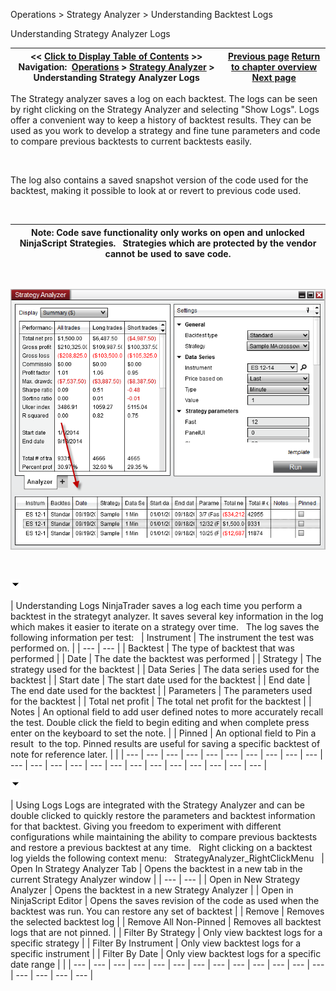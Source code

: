 ﻿


Operations \> Strategy Analyzer \> Understanding Backtest Logs






















Understanding Strategy Analyzer Logs







| \<\< [Click to Display Table of Contents](backtest_logs.md) \>\> **Navigation:**     [Operations](operations.md) \> [Strategy Analyzer](strategy_analyzer.md) \> Understanding Strategy Analyzer Logs | [Previous page](basket_test.md) [Return to chapter overview](strategy_analyzer.md) [Next page](reviewing_performance_results.md) |
| --- | --- |














The Strategy analyzer saves a log on each backtest. The logs can be seen by right clicking on the Strategy Analyzer and selecting "Show Logs". Logs offer a convenient way to keep a history of backtest results. They can be used as you work to develop a strategy and fine tune parameters and code to compare previous backtests to current backtests easily. 


 


The log also contains a saved snapshot version of the code used for the backtest, making it possible to look at or revert to previous code used. 


 




| Note: Code save functionality only works on open and unlocked NinjaScript Strategies.   Strategies which are protected by the vendor cannot be used to save code. |
| --- |



 


![StrategyAnalyzer_ShowLog](strategyanalyzer_showlog.png)


 


![tog_minus](tog_minus.gif)




| Understanding Logs NinjaTrader saves a log each time you perform a backtest in the strategyt analyzer. It saves several key information in the log which makes it easier to iterate on a strategy over time.    The log saves the following information per test:     | Instrument | The instrument the test was performed on. | | --- | --- | | Backtest | The type of backtest that was performed | | Date | The date the backtest was performed | | Strategy | The strategy used for the backtest | | Data Series | The data series used for the backtest | | Start date | The start date used for the backtest | | End date | The end date used for the backtest | | Parameters | The parameters used for the backtest | | Total net profit | The total net profit for the backtest | | Notes | An optional field to add user defined notes to more accurately recall the test. Double click the field to begin editing and when complete press enter on the keyboard to set the note. | | Pinned | An optional field to Pin a result  to the top. Pinned results are useful for saving a specific backtest of note for reference later. | |
| --- | --- | --- | --- | --- | --- | --- | --- | --- | --- | --- | --- | --- | --- | --- | --- | --- | --- | --- | --- | --- | --- | --- |



![tog_minus](tog_minus.gif)




| Using Logs Logs are integrated with the Strategy Analyzer and can be double clicked to quickly restore the parameters and backtest information for that backtest. Giving you freedom to experiment with different configurations while maintaining the ability to compare previous backtests and restore a previous backtest at any time.   Right clicking on a backtest log yields the following context menu:   StrategyAnalyzer_RightClickMenu     | Open In Strategy Analyzer Tab | Opens the backtest in a new tab in the current Strategy Analyzer window | | --- | --- | | Open in New Strategy Analyzer | Opens the backtest in a new Strategy Analyzer | | Open in NinjaScript Editor | Opens the saves revision of the code as used when the backtest was run. You can restore any set of backtest | | Remove | Removes the selected backtest log | | Remove All Non\-Pinned | Removes all backtest logs that are not pinned. | | Filter By Strategy | Only view backtest logs for a specific strategy | | Filter By Instrument | Only view backtest logs for a specific instrument | | Filter By Date | Only view backtest logs for a specific date range | |
| --- | --- | --- | --- | --- | --- | --- | --- | --- | --- | --- | --- | --- | --- | --- | --- | --- |










